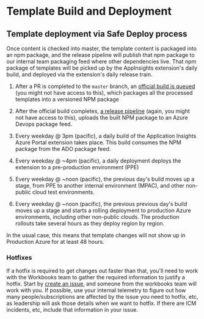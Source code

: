 # Template Build and Deployment

## Template deployment via Safe Deploy process
Once content is checked into master, the template content is packaged into an npm package, and the release pipeline will publish that npm package to our internal team packaging feed where other dependencies live. That npm package of templates will be picked up by the AppInsights extension's daily build, and deployed via the extension's daily release train.

1. After a PR is completed to the `master` branch, an [official build is queued](https://github-private.visualstudio.com/microsoft/_build?definitionId=48) (you might not have access to this), which packages all the processed templates into a versioned NPM package

2. After the official build completes, [a release pipeline](https://github-private.visualstudio.com/microsoft/_release?_a=releases&definitionId=1) (again, you might not have access to this), uploads the built NPM package to an Azure Devops package feed.

3. Every weekday @ 3pm (pacific), a daily build of the Application Insights Azure Portal extension takes place. This build consumes the NPM package from the ADO package feed.

4. Every weekday @ ~4pm (pacific), a daily deployment deploys the extension to a pre-production environment (PPE)

5. Every weekday @ ~noon (pacific), the previous day's build moves up a stage, from PPE to another internal environment (MPAC), and other non-public cloud test environments.

6. Every weekday @ ~noon (pacific), the previous previous day's build moves up a stage and starts a rolling deployment to production Azure environments, including other non-public clouds. The production rollouts take several hours as they deploy region by region.

In the usual case, this means that template changes will not show up in Production Azure for at least 48 hours.

### Hotfixes
If a hotfix is required to get changes out faster than that, you'll need to work with the Workbooks team to gather the required information to justify a hotfix. Start by [create an issue][new-issue], and someone from the workbooks team will work with you. If possible, use your internal telemetry to figure out how many people/subscriptions are affected by the issue you need to hotfix, etc, as leadership will ask those details when we want to hotfix. If there are ICM incidents, etc, include that information in your issue. 

[new-issue]: https://github.com/microsoft/Application-Insights-Workbooks/issues/new
